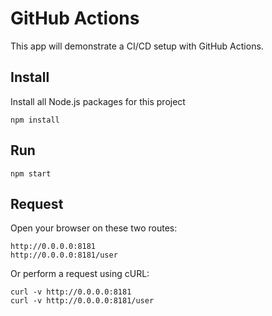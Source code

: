 # GitHub Actions
This app will demonstrate a CI/CD setup with GitHub Actions.

## Install
Install all Node.js packages for this project
```
npm install
```

## Run
```
npm start
```

## Request
Open your browser on these two routes:
```
http://0.0.0.0:8181
http://0.0.0.0:8181/user
```

Or perform a request using cURL:
```
curl -v http://0.0.0.0:8181
curl -v http://0.0.0.0:8181/user
```

